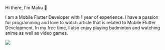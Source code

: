 Hi there, I'm Maku 👋

I am a Mobile Flutter Developer with 1 year of experience. I have a passion for programming and love to watch article that is related to Mobile Flutter Development. In my free time, I also enjoy playing badminton and watching anime as well as video games.

![](https://komarev.com/ghpvc/?makudevt&color=blue&style=flat-square)



